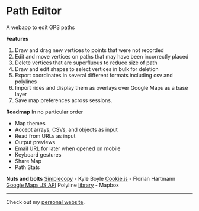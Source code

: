 
# Path Editor
A webapp to edit GPS paths

**Features**

 1. Draw and drag new vertices to points that were not recorded 
 2. Edit and move vertices on paths that may have been incorrectly placed
 3. Delete vertices that are superfluous to reduce size of path
 4. Draw and edit shapes to select vertices in bulk for deletion
 5. Export coordinates in several different formats including csv and polylines
 6. Import rides and display them as overlays over Google Maps as a base layer
 7. Save map preferences across sessions.

**Roadmap**
In no particular order

 - Map themes
 - Accept arrays, CSVs, and objects as input
 - Read from URLs as input
 - Output previews
 - Email URL for later when opened on mobile
 - Keyboard gestures
 - Share Map
 - Path Stats

**Nuts and bolts**
[Simplecopy](https://github.com/kyle-rb/simplecopy) - Kyle Boyle
[Cookie.js](https://github.com/florian/cookie.js) - Florian Hartmann
[Google Maps JS API](https://developers.google.com/maps/gmp-get-started)
Polyline [library](https://github.com/mapbox/polyline) - Mapbox

-----
Check out my [personal website](https://rohan.xyz).